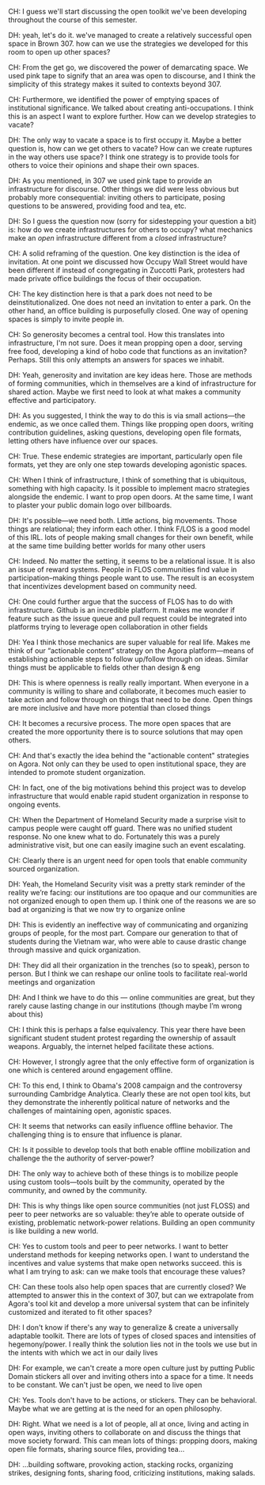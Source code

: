 CH: I guess we'll start discussing the open toolkit we've been developing throughout the course of this semester.

DH: yeah, let's do it. we've managed to create a relatively successful open space in Brown 307. how can we use the strategies we developed for this room to open up other spaces?

CH: From the get go, we discovered the power of demarcating space. We used pink tape to signify that an area was open to discourse, and I think the simplicity of this strategy makes it suited to contexts beyond 307.

CH: Furthermore, we identified the power of emptying spaces of institutional significance. We talked about creating anti-occupations. I think this is an aspect I want to explore further. How can we develop strategies to vacate?

DH: The only way to vacate a space is to first occupy it. Maybe a better question is, how can we get others to vacate? How can we create ruptures in the way others use space? I think one strategy is to provide tools for others to voice their opinions and shape their own spaces.

DH: As you mentioned, in 307 we used pink tape to provide an infrastructure for discourse. Other things we did were less obvious but probably more consequential: inviting others to participate, posing questions to be answered, providing food and tea, etc.

DH: So I guess the question now (sorry for sidestepping your question a bit) is: how do we create infrastructures for others to occupy? what mechanics make an *open* infrastructure different from a *closed* infrastructure?

CH: A solid reframing of the question. One key distinction is the idea of invitation. At one point we discussed how Occupy Wall Street would have been different if instead of congregating in Zuccotti Park, protesters had made private office buildings the focus of their occupation.

CH: The key distinction here is that a park does not need to be deinstitutionalized. One does not need an invitation to enter a park. On the other hand, an office building is purposefully closed. One way of opening spaces is simply to invite people in.

CH: So generosity becomes a central tool. How this translates into infrastructure, I'm not sure. Does it mean propping open a door, serving free food, developing a kind of hobo code that functions as an invitation? Perhaps. Still this only attempts an answers for spaces we inhabit.

DH: Yeah, generosity and invitation are key ideas here. Those are methods of forming communities, which in themselves are a kind of infrastructure for shared action. Maybe we first need to look at what makes a community effective and participatory.

DH: As you suggested, I think the way to do this is via small actions—the endemic, as we once called them. Things like propping open doors, writing contribution guidelines, asking questions, developing open file formats, letting others have influence over our spaces.

CH: True. These endemic strategies are important, particularly open file formats, yet they are only one step towards developing agonistic spaces.

CH: When I think of infrastructure, I think of something that is ubiquitous, something with high capacity. Is it possible to implement macro strategies alongside the endemic. I want to prop open doors. At the same time, I want to plaster your public domain logo over billboards.

DH: It's possible—we need both. Little actions, big movements. Those things are relational; they inform each other. I think F/LOS is a good model of this IRL. lots of people making small changes for their own benefit, while at the same time building better worlds for many other users

CH: Indeed. No matter the setting, it seems to be a relational issue. It is also an issue of reward systems. People in FLOS communities find value in participation–making things people want to use. The result is an ecosystem that incentivizes development based on community need.

CH: One could further argue that the success of FLOS has to do with infrastructure. Github is an incredible platform. It makes me wonder if feature such as the issue queue and pull request could be integrated into platforms trying to leverage open collaboration in other fields

DH: Yea I think those mechanics are super valuable for real life. Makes me think of our “actionable content” strategy on the Agora platform—means of establishing actionable steps to follow up/follow through on ideas. Similar things must be applicable to fields other than design & eng

DH: This is where openness is really really important. When everyone in a community is willing to share and collaborate, it becomes much easier to take action and follow through on things that need to be done. Open things are more inclusive and have more potential than closed things

CH: It becomes a recursive process. The more open spaces that are created the more opportunity there is to source solutions that may open others.

CH: And that's exactly the idea behind the "actionable content" strategies on Agora. Not only can they be used to open institutional space, they are intended to promote student organization.

CH: In fact, one of the big motivations behind this project was to develop infrastructure that would enable rapid student organization in response to ongoing events.

CH: When the Department of Homeland Security made a surprise visit to campus people were caught off guard. There was no unified student response. No one knew what to do. Fortunately this was a purely administrative visit, but one can easily imagine such an event escalating.

CH: Clearly there is an urgent need for open tools that enable community sourced organization.

DH: Yeah, the Homeland Security visit was a pretty stark reminder of the reality we’re facing: our institutions are too opaque and our communities are not organized enough to open them up. I think one of the reasons we are so bad at organizing is that we now try to organize online

DH: This is evidently an ineffective way of communicating and organizing groups of people, for the most part. Compare our generation to that of students during the Vietnam war, who were able to cause drastic change through massive and quick organization.

DH: They did all their organization in the trenches (so to speak), person to person. But I think we can reshape our online tools to facilitate real-world meetings and organization

DH: And I think we have to do this — online communities are great, but they rarely cause lasting change in our institutions (though maybe I’m wrong about this)

CH: I think this is perhaps a false equivalency. This year there have been significant student student protest regarding the ownership of assault weapons. Arguably, the internet helped facilitate these actions.

CH: However, I strongly agree that the only effective form of organization is one which is centered around engagement offline.

CH: To this end, I think to Obama's 2008 campaign and the controversy surrounding Cambridge Analytica. Clearly these are not open tool kits, but they demonstrate the inherently political nature of networks and the challenges of maintaining open, agonistic spaces.

CH: It seems that networks can easily influence offline behavior. The challenging thing is to ensure that influence is planar.

CH: Is it possible to develop tools that both enable offline mobilization and challenge the the authority of server-power?

DH: The only way to achieve both of these things is to mobilize people using custom tools—tools built by the community, operated by the community, and owned by the community.

DH: This is why things like open source communities (not just FLOSS) and peer to peer networks are so valuable: they’re able to operate outside of existing, problematic network-power relations. Building an open community is like building a new world.

CH: Yes to custom tools and peer to peer networks. I want to better understand methods for keeping networks open. I want to understand the incentives and value systems that make open networks succeed. this is what I am trying to ask: can we make tools that encourage these values?

CH: Can these tools also help open spaces that are currently closed? We attempted to answer this in the context of 307, but can we extrapolate from Agora's tool kit and develop a more universal system that can be infinitely customized and iterated to fit other spaces?

DH: I don't know if there's any way to generalize & create a universally adaptable toolkit. There are lots of types of closed spaces and intensities of hegemony/power. I really think the solution lies not in the tools we use but in the intents with which we act in our daily lives

DH: For example, we can't create a more open culture just by putting Public Domain stickers all over and inviting others into a space for a time. It needs to be constant. We can't just be open, we need to live open

CH: Yes. Tools don't have to be actions, or stickers. They can be behavioral. Maybe what we are getting at is the need for an open philosophy.

DH: Right. What we need is a lot of people, all at once, living and acting in open ways, inviting others to collaborate on and discuss the things that move society forward. This can mean lots of things: propping doors, making open file formats, sharing source files, providing tea…

DH: …building software, provoking action, stacking rocks, organizing strikes, designing fonts, sharing food, criticizing institutions, making salads.
